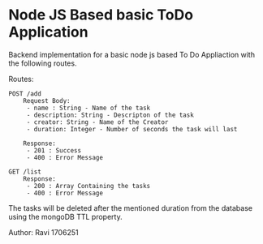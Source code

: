# Node JS Based basic ToDo Application

Backend implementation for a basic node js based To Do Appliaction with the following routes.


Routes:

    POST /add
        Request Body:
         - name : String - Name of the task
         - description: String - Descripton of the task
         - creator: String - Name of the Creator
         - duration: Integer - Number of seconds the task will last
        
        Response:
         - 201 : Success
         - 400 : Error Message

    GET /list
        Response:
         - 200 : Array Containing the tasks
         - 400 : Error Message

The tasks will be deleted after the mentioned duration from the database using the mongoDB TTL property.

Author: Ravi 1706251
